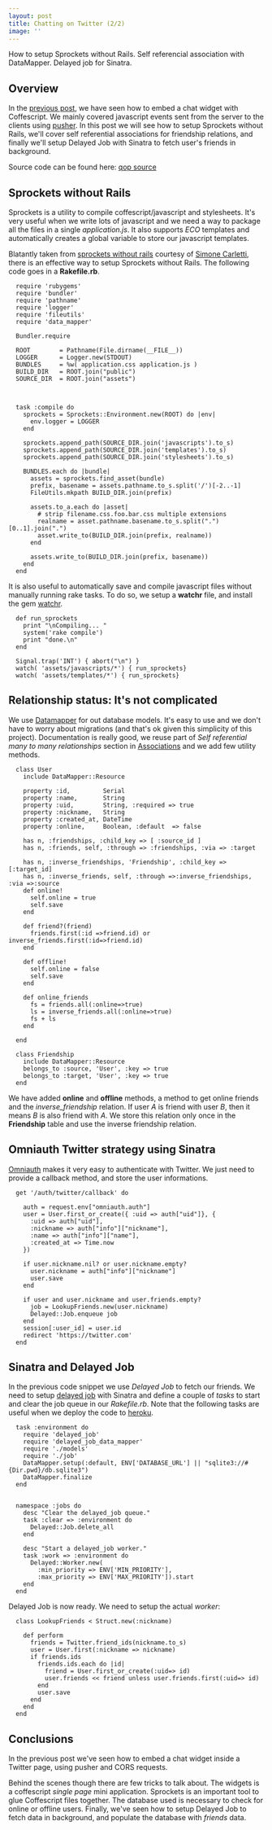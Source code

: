 ```yaml
---
layout: post
title: Chatting on Twitter (2/2)
image: ''
---
```



How to setup Sprockets without Rails. Self referencial association with DataMapper. Delayed job for Sinatra.


Overview
--------


In the [previous post](/2012/05/19/Chatting-on-twitter-with-pusher.html "previous post"), we have seen how to embed a chat widget with Coffescript. 
We mainly covered javascript events sent from the server to the clients using 
[pusher](http://www.pusher.com "pusher"). In this post we will see how to setup 
Sprockets without Rails,  we'll cover self referential associations for friendship
relations, and finally we'll setup Delayed Job with Sinatra to fetch user's friends
in background.

Source code can be found here: [qop source](https://github.com/rosario/qop "qop source")

Sprockets without Rails
-----------------------

Sprockets is a utility to compile coffescript/javascript and stylesheets. It's very useful when we write 
lots of javascript and we need a way to package all the files in a single _application.js_. It also 
supports _ECO_ templates and automatically creates a global variable to store our javascript templates.

Blatantly taken from [sprockets without rails](http://www.simonecarletti.com/blog/2011/09/using-sprockets-without-a-railsrack-project/ "sprockets without rails")
courtesy of [Simone Carletti](http://www.simonecarletti.com/ "Simone Carletti"), there is an effective 
way to setup Sprockets without Rails. The following code goes in a **Rakefile.rb**.


    
      require 'rubygems'
      require 'bundler'
      require 'pathname'
      require 'logger'
      require 'fileutils'
      require 'data_mapper'
    
      Bundler.require
    
      ROOT        = Pathname(File.dirname(__FILE__))
      LOGGER      = Logger.new(STDOUT)
      BUNDLES     = %w( application.css application.js )
      BUILD_DIR   = ROOT.join("public")
      SOURCE_DIR  = ROOT.join("assets")
    
    
    
      task :compile do
        sprockets = Sprockets::Environment.new(ROOT) do |env|
          env.logger = LOGGER
        end
      
        sprockets.append_path(SOURCE_DIR.join('javascripts').to_s)
        sprockets.append_path(SOURCE_DIR.join('templates').to_s)
        sprockets.append_path(SOURCE_DIR.join('stylesheets').to_s)
      
        BUNDLES.each do |bundle|
          assets = sprockets.find_asset(bundle)
          prefix, basename = assets.pathname.to_s.split('/')[-2..-1]
          FileUtils.mkpath BUILD_DIR.join(prefix)
        
          assets.to_a.each do |asset|
            # strip filename.css.foo.bar.css multiple extensions
            realname = asset.pathname.basename.to_s.split(".")[0..1].join(".")
            asset.write_to(BUILD_DIR.join(prefix, realname))
          end
        
          assets.write_to(BUILD_DIR.join(prefix, basename))
        end
      end



It is also useful to automatically save and compile javascript files without manually running rake tasks. 
To do so, we setup a **watchr** file, and install the gem [watchr](https://github.com/mynyml/watchr "watchr").


      def run_sprockets
        print "\nCompiling... "
        system('rake compile')
        print "done.\n"
      end
    
      Signal.trap('INT') { abort("\n") }
      watch( 'assets/javascripts/*') { run_sprockets}
      watch( 'assets/templates/*') { run_sprockets}
  
  

Relationship status: It's not complicated
-----------------------------------------

We use [Datamapper](http://datamapper.org/ "Datamapper") for out database models. It's easy to use and 
we don't have to worry about migrations (and that's ok given this simplicity of this project). Documentation 
is really good, we reuse part of _Self referential many to many relationships_ section in 
[Associations](http://datamapper.org/docs/associations.html "Associations")
and we add few utility methods.


      class User
        include DataMapper::Resource

        property :id,         Serial
        property :name,       String
        property :uid,        String, :required => true
        property :nickname,   String
        property :created_at, DateTime
        property :online,     Boolean, :default  => false

        has n, :friendships, :child_key => [ :source_id ]
        has n, :friends, self, :through => :friendships, :via => :target

        has n, :inverse_friendships, 'Friendship', :child_key =>[:target_id]
        has n, :inverse_friends, self, :through =>:inverse_friendships, :via =>:source
        def online!
          self.online = true
          self.save
        end

        def friend?(friend)
          friends.first(:id =>friend.id) or inverse_friends.first(:id=>friend.id)
        end

        def offline!
          self.online = false
          self.save
        end

        def online_friends
          fs = friends.all(:online=>true)
          ls = inverse_friends.all(:online=>true)
          fs + ls
        end

      end

      class Friendship
        include DataMapper::Resource
        belongs_to :source, 'User', :key => true
        belongs_to :target, 'User', :key => true
      end


We have added **online** and **offline** methods, a method to get online friends and 
the _inverse\_friendship_ relation. If user _A_ is friend with user _B_, then it means _B_ is also 
friend with _A_. We store this relation only once in the **Friendship** table and use the inverse 
friendship relation.



Omniauth Twitter strategy using Sinatra
----------------------------------

[Omniauth](https://github.com/intridea/omniauth "Omniauth") makes it very easy to authenticate with Twitter. 
We just need to provide a callback method, and store the user informations.

      get '/auth/twitter/callback' do
    
        auth = request.env["omniauth.auth"]
        user = User.first_or_create({ :uid => auth["uid"]}, {
          :uid => auth["uid"],
          :nickname => auth["info"]["nickname"],
          :name => auth["info"]["name"],
          :created_at => Time.now 
        })
    
        if user.nickname.nil? or user.nickname.empty?
          user.nickname = auth["info"]["nickname"]
          user.save
        end
    
        if user and user.nickname and user.friends.empty?
          job = LookupFriends.new(user.nickname)
          Delayed::Job.enqueue job
        end
        session[:user_id] = user.id
        redirect 'https://twitter.com'
      end



Sinatra and Delayed Job
-----------------------

In the previous code snippet we use _Delayed Job_ to fetch our friends. We need to setup 
[delayed job](https://github.com/collectiveidea/delayed_job "delayed job") 
with Sinatra and define a couple of _tasks_ to start and clear the job queue in our _Rakefile.rb_. 
Note that the following  tasks are useful when we deploy the code to [heroku](http://www.heroku.com "heroku").

      task :environment do
        require 'delayed_job'
        require 'delayed_job_data_mapper'
        require './models'
        require './job'
        DataMapper.setup(:default, ENV['DATABASE_URL'] || "sqlite3://#{Dir.pwd}/db.sqlite3")
        DataMapper.finalize
      end
    
    
      namespace :jobs do
        desc "Clear the delayed_job queue."
        task :clear => :environment do
          Delayed::Job.delete_all
        end
      
        desc "Start a delayed_job worker."
        task :work => :environment do
          Delayed::Worker.new(
            :min_priority => ENV['MIN_PRIORITY'], 
            :max_priority => ENV['MAX_PRIORITY']).start
        end
      end
    


Delayed Job is now ready. We need to setup the actual _worker_:


      class LookupFriends < Struct.new(:nickname)
    
        def perform
          friends = Twitter.friend_ids(nickname.to_s)
          user = User.first(:nickname => nickname)
          if friends.ids
            friends.ids.each do |id|
              friend = User.first_or_create(:uid=> id)
              user.friends << friend unless user.friends.first(:uid=> id)
            end
            user.save
          end
        end
      end
    






Conclusions
-----------

In the previous post we've seen how to embed a chat widget inside a Twitter page, 
using pusher and CORS requests. 

Behind the scenes though there are few tricks to talk about. The widgets is a coffescript _single page_ 
mini application. Sprockets is an important tool to glue Coffescript files together. The database used 
is  necessary to check for online or offline users. Finally, we've seen how to setup Delayed Job to 
fetch data in background, and populate the database with _friends_ data.








